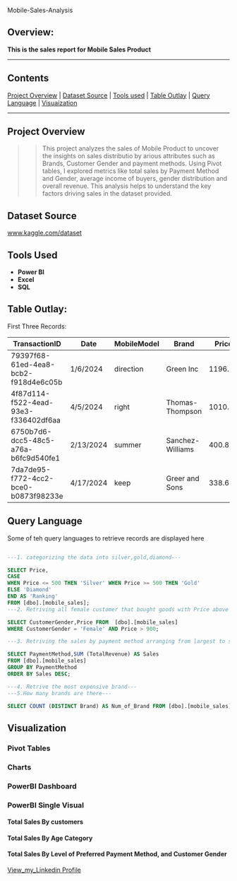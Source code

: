 Mobile-Sales-Analysis

## Overview:
**This is the sales report for Mobile Sales Product**

---

## Contents
[Project Overview](#Project-Overview)  |  [Dataset Source](#Dataset-Source)  |  [Tools used](#Tools-Used)  |  [Table Outlay](#Table-Outlay)  |  [Query Language](#Query-Language)  |  [Visuaization](#Visualization)

---
## Project Overview
> >This project analyzes the sales of Mobile Product to uncover the insights on sales distributio by arious attributes such as Brands, Customer Gender and payment methods. Using Pivot tables, I explored metrics like total sales by Payment Method and Gender, average income of buyers, gender distribution and overall revenue. This analysis helps to understand the key factors driving sales in the dataset provided.

##  Dataset Source  
www.kaggle.com/dataset

## Tools Used  
+ **Power BI**
+ **Excel**  
+ **SQL**


## Table Outlay:

First Three Records:

|TransactionID| Date |MobileModel |Brand |Price |UnitsSold |TotalRevenue |CustomerAge |CustomerGender |Location |PaymentMethod
|----------------|----------------|----------------|----------------|----------------|----------------|----------------|----------------|----------------|----------------|----------------|
|79397f68-61ed-4ea8-bcb2-f918d4e6c05b |1/6/2024 |direction |Green Inc |1196.95 |85 |28002.8 |32 |Female |Port Erik |Online|
|4f87d114-f522-4ead-93e3-f336402df6aa |4/5/2024 |right |Thomas-Thompson |1010.34 |64 |2378.82 |55 |Female |East Linda |Credit Card|
|6750b7d6-dcc5-48c5-a76a-b6fc9d540fe1 |2/13/2024 |summer |Sanchez-Williams |400.8 |95 |31322.56 |57 |Male |East Angelicastad |Online|
|7da7de95-f772-4cc2-bce0-b0873f98233e |4/17/2024 |keep |Greer and Sons |338.6 |79 |31159.75 |46 |Other |East Kevin |Cash|

## Query Language
Some of teh query languages to retrieve records are displayed here

```SQL

---1. categorizing the data into silver,gold,diamond---

SELECT Price,
CASE
WHEN Price <= 500 THEN 'Silver' WHEN Price >= 500 THEN 'Gold'
ELSE 'Diamond'
END AS 'Ranking'
FROM [dbo].[mobile_sales];
---2. Retriving all female customer that bought goods with Price above 900 ---

SELECT CustomerGender,Price FROM  [dbo].[mobile_sales]
WHERE CustomerGender = 'Female' AND Price > 900;

---3. Retriving the sales by payment method arranging from largest to smallest amount---

SELECT PaymentMethod,SUM (TotalRevenue) AS Sales
FROM [dbo].[mobile_sales]
GROUP BY PaymentMethod
ORDER BY Sales DESC;

---4. Retrive the most expensive brand---
---5.How many brands are there---

SELECT COUNT (DISTINCT Brand) AS Num_of_Brand FROM [dbo].[mobile_sales];
```

## Visualization
### Pivot Tables


### Charts


### PowerBI Dashboard


### PowerBI Single Visual

#### Total Sales By customers


#### Total Sales By Age Category


#### Total Sales By Level of Preferred Payment Method, and Customer Gender


[View_my_Linkedin Profile](https://www.linkedin.com/incynthia-boluwatife/)
